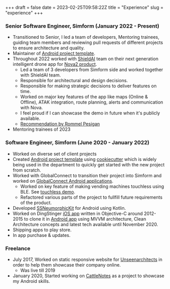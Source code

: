 +++
draft = false
date = 2023-02-25T09:58:22Z
title = "Experience"
slug = "experience" 
+++

### Senior Software Engineer, Simform (January 2022 - Present)
* Transitioned to Senior, I led a team of developers, Mentoring trainees, guiding team members and reviewing pull requests of different projects to ensure architecture and quality.
* Maintainer of [Android project template][AndroidProjectSetup].
* Throughout 2022 worked with [ShieldAI][SAI] team on their next generation intelligent drone app for [Nova2 product][Nova2].
    * Led a team of 3 developers from Simform side and worked together with ShieldAI team.
    * Responsible for architectural and design decisions.
    * Responsible for making strategic decisions to deliver features on time.
    * Worked on major key features of the app like maps (Online & Offline), ATAK integration, route planning, alerts and communication with Nova.
    * I feel proud if I can showcase the demo in future when it's publicly available.
    * [Recommendation by Rommel Pesigan][linkedRecommendations]
* Mentoring trainees of 2023

### Software Engineer, Simform (June 2020 - January 2022)
* Worked on diverse set of client projects
* Created [Android project template][AndroidProjectSetup] using [cookiecutter][cookiecutter] which is widely being used in the department to quickly get started with the new project from scratch.
* Worked with GlobalConnect to transition their project into Simform and worked on [GlobalConnect Android applications][GCApps].
    * Worked on key feature of making vending machines touchless using BLE. See [touchless demo][touchlessDemo].
    * Refactored various parts of the project to fullfill future requirements of the product.
* Developed [SSNeumorphicKit][SSNeumorphicKit] for Android using Kotlin.
* Worked on DingStinger [iOS app][DingStingerIOS] written in Objective-C around 2012-2015 to clone it in [Android app][DingStingerAndroid] using MVVM architecture, Clean Architecture concepts and latest tech available until November 2020.
* Shipping apps to play store.
* In app purchase & updates.

### Freelance
* July 2017, Worked on static responsive website for [Unseenarchitects][unseenarchitects] in order to help them showcase their company online.
    * Was live till 2019
* January 2020, Started working on [CattleNotes][CattleNotes] as a project to showcase my Android skills.

[SSNeumorphicKit]: https://github.com/SimformSolutionsPvtLtd/SSNeumorphicKit
[AndroidProjectSetup]: https://github.com/SimformSolutionsPvtLtd/Android_Project_Setup
[cookiecutter]: https://github.com/cookiecutter/cookiecutter
[DingStingerIOS]: https://apps.apple.com/us/app/ding-stinger/id586028601
[DingStingerAndroid]: https://play.google.com/store/apps/details?id=com.thedingguy.thedingguypdrestimator&hl=en_IN&gl=US&pli=1
[GCApps]: https://play.google.com/store/apps/developer?id=GlobalConnect+%C2%AE&hl=en_IN&gl=US
[touchlessDemo]: https://www.facebook.com/GlobalConnectInc/videos/1142666846176763/?__so__=channel_tab&__rv__=all_videos_card
[SAI]: https://shield.ai/
[Nova2]: https://shield.ai/nova-2/
[unseenarchitects]: https://unseenarchitects.com
[CattleNotes]: https://github.com/pr656d/CattleNotes
[linkedRecommendations]: https://www.linkedin.com/in/pr656d/details/recommendations/